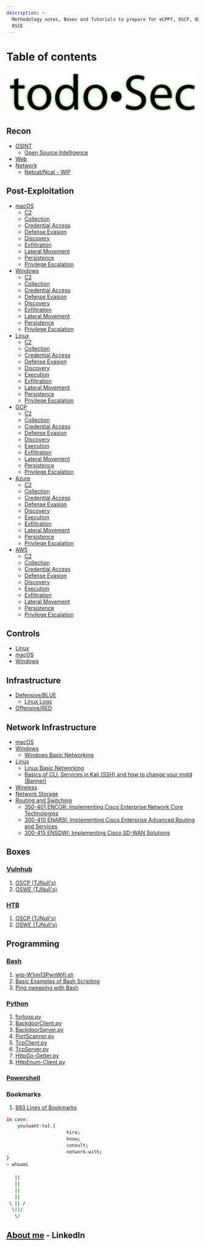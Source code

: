 ```yaml
---
description: >-
  Methodology notes, Boxes and Tutorials to prepare for eCPPT, OSCP, OSWE and
  OSCE
---
```


# Table of contents

![](.gitbook/assets/image%20%287%29.png)

## Recon

* [OSINT](recon/osint/)
  * [Open Source Intelligence](recon/osint/open-source-intelligence.md)
* [Web](recon/web/)
* [Network](recon/network/)
  * [Netcat/Ncat - WIP](recon/network/netcat-ncat-wip.md)

## Post-Exploitation

* [macOS](post-exploitation/macos/)
  * [C2](post-exploitation/macos/c2.md)
  * [Collection](post-exploitation/macos/collection.md)
  * [Credential Access](post-exploitation/macos/credential-access.md)
  * [Defense Evasion](post-exploitation/macos/defense-evasion.md)
  * [Discovery](post-exploitation/macos/discovery.md)
  * [Exfiltration](post-exploitation/macos/exfiltration.md)
  * [Lateral Movement](post-exploitation/macos/lateral-movement.md)
  * [Persistence](post-exploitation/macos/persistence.md)
  * [Privilege Escalation](post-exploitation/macos/privilege-escalation.md)
* [Windows](post-exploitation/windows/)
  * [C2](post-exploitation/windows/c2.md)
  * [Collection](post-exploitation/windows/collection.md)
  * [Credential Access](post-exploitation/windows/credential-access.md)
  * [Defense Evasion](post-exploitation/windows/defense-evasion.md)
  * [Discovery](post-exploitation/windows/discovery.md)
  * [Exfiltration](post-exploitation/windows/exfiltration.md)
  * [Lateral Movement](post-exploitation/windows/lateral-movement.md)
  * [Persistence](post-exploitation/windows/persistence.md)
  * [Privilege Escalation](post-exploitation/windows/privilege-escalation.md)
* [Linux](post-exploitation/linux/)
  * [C2](post-exploitation/linux/c2.md)
  * [Collection](post-exploitation/linux/collection.md)
  * [Credential Access](post-exploitation/linux/credential-access.md)
  * [Defense Evasion](post-exploitation/linux/defense-evasion.md)
  * [Discovery](post-exploitation/linux/discovery.md)
  * [Execution](post-exploitation/linux/execution.md)
  * [Exfiltration](post-exploitation/linux/exfiltration.md)
  * [Lateral Movement](post-exploitation/linux/lateral-movement.md)
  * [Persistence](post-exploitation/linux/persistence.md)
  * [Privilege Escalation](post-exploitation/linux/privilege-escalation.md)
* [GCP](post-exploitation/gcp/)
  * [C2](post-exploitation/gcp/c2.md)
  * [Collection](post-exploitation/gcp/collection.md)
  * [Credential Access](post-exploitation/gcp/credential-access.md)
  * [Defense Evasion](post-exploitation/gcp/defense-evasion.md)
  * [Discovery](post-exploitation/gcp/discovery.md)
  * [Execution](post-exploitation/gcp/execution.md)
  * [Exfiltration](post-exploitation/gcp/exfiltration.md)
  * [Lateral Movement](post-exploitation/gcp/lateral-movement.md)
  * [Persistence](post-exploitation/gcp/persistence.md)
  * [Privilege Escalation](post-exploitation/gcp/privilege-escalation.md)
* [Azure](post-exploitation/azure/)
  * [C2](post-exploitation/azure/c2.md)
  * [Collection](post-exploitation/azure/collection.md)
  * [Credential Access](post-exploitation/azure/credentialaccess.md)
  * [Defense Evasion](post-exploitation/azure/defense-evasion.md)
  * [Discovery](post-exploitation/azure/discovery.md)
  * [Execution](post-exploitation/azure/execution.md)
  * [Exfiltration](post-exploitation/azure/exfiltration.md)
  * [Lateral Movement](post-exploitation/azure/lateral-movement.md)
  * [Persistence](post-exploitation/azure/persistence.md)
  * [Privilege Escalation](post-exploitation/azure/privilege-escalation.md)
* [AWS](post-exploitation/aws/)
  * [C2](post-exploitation/aws/c2.md)
  * [Collection](post-exploitation/aws/collection.md)
  * [Credential Access](post-exploitation/aws/credential-access.md)
  * [Defense Evasion](post-exploitation/aws/defense-evasion.md)
  * [Discovery](post-exploitation/aws/discovery.md)
  * [Execution](post-exploitation/aws/execution.md)
  * [Exfiltration](post-exploitation/aws/exfiltration.md)
  * [Lateral Movement](post-exploitation/aws/lateral-movement.md)
  * [Persistence](post-exploitation/aws/persistence.md)
  * [Privilege Escalation](post-exploitation/aws/privilege-escalation.md)

## Controls

* [Linux](controls/linux/)
* [macOS](controls/macos/)
* [Windows](controls/windows/)

## Infrastructure

* [Defensive/BLUE](infrastructure/defensive-blue/)
  * [Linux Logs](infrastructure/defensive-blue/linux-logs.md)
* [Offensive/RED](infrastructure/offensive-red/)

## Network Infrastructure

* [macOS](network-infrastructure/macos/)
* [Windows](network-infrastructure/windows/)
  * [Windows Basic Networking](network-infrastructure/windows/windows-basic-networking.md)
* [Linux](network-infrastructure/linux/)
  * [Linux Basic Networking](network-infrastructure/linux/linux-basic-networking.md)
  * [Basics of CLI, Services in Kali \(SSH\) and how to change your motd \(Banner\)](network-infrastructure/linux/basics-of-cli-services-in-kali-ssh.md)
* [Wireless](network-infrastructure/wireless/)
* [Network Storage](network-infrastructure/network-storage/)
* [Routing and Switching](network-infrastructure/routing-and-switching/)
  * [350-401 ENCOR: Implementing Cisco Enterprise Network Core Technologies](network-infrastructure/routing-and-switching/350-401-encor-implementing-cisco-enterprise-network-core-technologies/)
  * [300-410 ENARSI: Implementing Cisco Enterprise Advanced Routing and Services](network-infrastructure/routing-and-switching/300-410-enarsi-implementing-cisco-enterprise-advanced-routing-and-services.md)
  * [300-415 ENSDWI: Implementing Cisco SD-WAN Solutions](network-infrastructure/routing-and-switching/300-415-ensdwi-implementing-cisco-sd-wan-solutions.md)

## Boxes

### [Vulnhub](boxes/vulnhub/)

1. [OSCP \(TJNull's\)](boxes/vulnhub/oscp-tjnull/)
2. [OSWE \(TJNull's\)](boxes/vulnhub/oswe-tjnulls/)

### [HTB](boxes/htb/)

1. [OSCP \(TJNull's\)](boxes/htb/htb-oscp--tjnull/)
2. [OSWE \(TJNull's\)](boxes/htb/htb-oswe-tjnull/)

## Programming

### [Bash](code/code-bash/)

1. [wip-W1nn13PwnWifi.sh](code/code-bash/wip-w1nn13pwnwifi.sh.md)
2. [Basic Examples of Bash Scripting](code/code-bash/basic-examples-of-bash-scripting.md)
3. [Ping sweeping with Bash](code/code-bash/ping-sweeping-with-bash.md)

### [Python](code/code-python/)

1. [forloop.py](code/code-python/forloop.py.md)
2. [BackdoorClient.py](code/code-python/backdoorclient.py.md)
3. [BackdoorServer.py](code/code-python/backdoorserver.py.md)
4. [PortScanner.py](code/code-python/portscanner.py.md)
5. [TcpClient.py](code/code-python/tcpclient.py.md)
6. [TcpServer.py](code/code-python/tcpserver.py.md)
7. [HttpGo-Getter.py](code/code-python/httpgo-getter.py.md)
8. [HttpEnum-Client.py](code/code-python/httpenum-client.py.md)

### [Powershell](code/code-powershell.md)

### Bookmarks

1. [883 Lines of Bookmarks](bookmarks/883-lines-of-bookmarks.md)

```bash
in case:
    you(want-to).{
                      hire;
                      know;
                      consult;
                      network-with;
}
> whoami

   ||
   ||
   ||
   ||
 \ || /
  \||/
   \/
```

## [About me](https://linkedin.com/in/pimentelrobert1) - LinkedIn

